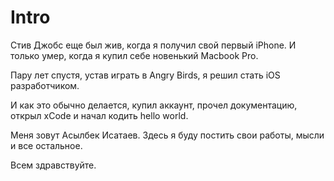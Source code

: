 # Intro

Стив Джобс еще был жив, когда я получил свой первый iPhone. И только умер, когда я купил себе новенький Macbook Pro.

Пару лет спустя, устав играть в Angry Birds, я решил стать iOS разработчиком.

И как это обычно делается, купил аккаунт, прочел документацию, открыл xCode и начал кодить hello world.

Меня зовут Асылбек Исатаев. Здесь я буду постить свои работы, мысли и все остальное.

Всем здравствуйте.
